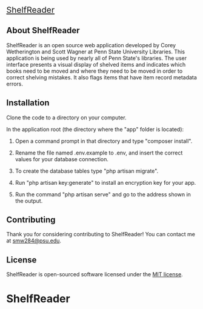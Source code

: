 <p style="font-size:22px;"><a href="https://shelfreader.com" target="_blank">ShelfReader</a></p>

## About ShelfReader

ShelfReader is an open source web application developed by Corey Wetherington and Scott Wagner at Penn State University Libraries. This application is being used by nearly all of Penn State's libraries. The user interface presents a visual display of shelved items and indicates which books need to be moved and where they need to be moved in order to correct shelving mistakes.  It also flags items that have item record metadata errors.

## Installation

Clone the code to a directory on your computer. 

In the application root (the directory where the "app" folder is located):

1. Open a command prompt in that directory and type "composer install". 

2. Rename the file named .env.example to .env, and insert the correct values for your database connection.

3. To create the database tables type "php artisan migrate".

4. Run "php artisan key:generate" to install an encryption key for your app. 

5. Run the command "php artisan serve" and go to the address shown in the output.


## Contributing

Thank you for considering contributing to ShelfReader! You can contact me at smw284@psu.edu.

## License

ShelfReader is open-sourced software licensed under the [MIT license](https://opensource.org/licenses/MIT).
# ShelfReader

